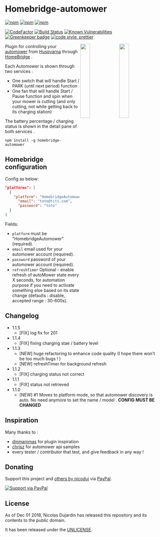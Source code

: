 # Homebridge-automower

[![npm](https://img.shields.io/npm/v/homebridge-automower.svg)](https://www.npmjs.com/package/homebridge-automower)
[![npm](https://img.shields.io/npm/dw/homebridge-automower.svg)](https://www.npmjs.com/package/homebridge-automower)
[![npm](https://img.shields.io/npm/dt/homebridge-automower.svg)](https://www.npmjs.com/package/homebridge-automower)

[![CodeFactor](https://www.codefactor.io/repository/github/nicoduj/homebridge-automower/badge)](https://www.codefactor.io/repository/github/nicoduj/homebridge-automower)
[![Build Status](https://travis-ci.com/nicoduj/homebridge-automower.svg?branch=master)](https://travis-ci.com/nicoduj/homebridge-automower)
[![Known Vulnerabilities](https://snyk.io/test/github/nicoduj/homebridge-automower/badge.svg?targetFile=package.json)](https://snyk.io/test/github/nicoduj/homebridge-automower?targetFile=package.json)
[![Greenkeeper badge](https://badges.greenkeeper.io/nicoduj/homebridge-automower.svg)](https://greenkeeper.io/)
[![code style: prettier](https://img.shields.io/badge/code_style-prettier-ff69b4.svg?style=flat-square)](https://github.com/prettier/prettier)

<img src="https://user-images.githubusercontent.com/19813688/48661529-729f9600-ea73-11e8-8051-37adfd687922.PNG" width="25%" align="right"> 
<img src="https://user-images.githubusercontent.com/19813688/48661518-4c79f600-ea73-11e8-9c2f-45a8958106a5.PNG" width="25%" align="right">

Plugin for controlling your [automower](https://www.husqvarna.com/fr/produits/robots-tondeuses/) from [Husqvarna](https://www.husqvarna.com/f) through [HomeBridge](https://github.com/nfarina/homebridge) .

Each Automower is shown through two services :

- One switch that will handle Start / PARK (until next period) function
- One fan that will handle Start / Pause function and spin when your mower is cutting (and only cutting, not while getting back to its charging station)

The battery percentage / charging status is shown in the detail pane of both services .

`npm install -g homebridge-automower`

## Homebridge configuration

Config as below:

```json
"platforms": [
  {
    "platform": "HomebridgeAutomower",
	  "email": "toto@titi.com",
	  "password": "toto"
  }
]
```

Fields:

- `platform` must be "HomebridgeAutomower" (required).
- `email` email used for your automower account (required).
- `password` password of your automower account (required).
- `refreshTimer` Optional - enable refresh of autoMower state every X seconds, for automation purpose if you need to activate something else based on its state change (defaults : disable, accepted range : 30-600s).

## Changelog

- 1.1.5
  - [FIX] log fix for 201
- 1.1.4
  - [FIX] fixing charging stae / battery level
- 1.1.3
  - [NEW] huge refactoring to enhance code quality (I hope there won't be too much bugs ! )
  - [NEW] refreshTimer for background refresh
- 1.1.2
  - [FIX] charging status not correct
- 1.1.1
  - [FIX] status not retrieved
- 1.1.0
  - [NEW] #1 Moves to platform mode, so that automower discovery is auto. No need anymore to set the name / model . **CONFIG MUST BE CHANGED**

## Inspiration

Many thanks to :

- [dinmammas] for plugin inspiration
- [chrisz] for automower api samples
- every tester / contributor that test, and give feedback in any way !

[dinmammas]: https://github.com/dinmammas/homebridge-robonect
[chrisz]: https://github.com/chrisz/pyhusmow

## Donating

Support this project and [others by nicoduj][nicoduj-projects] via [PayPal][paypal-nicoduj].

[![Support via PayPal][paypal-button]][paypal-nicoduj]

[nicoduj-projects]: https://github.com/nicoduj/
[paypal-button]: https://img.shields.io/badge/Donate-PayPal-green.svg
[paypal-nicoduj]: https://www.paypal.me/nicoduj/2.50

## License

As of Dec 01 2018, Nicolas Dujardin has released this repository and its contents to the public domain.

It has been released under the [UNLICENSE][].

[unlicense]: LICENSE

